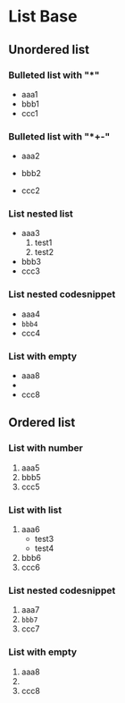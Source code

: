 # List Base
## Unordered list
### Bulleted list with "*"
* aaa1
* bbb1
* ccc1

### Bulleted list with "*+-"
* aaa2
+ bbb2
- ccc2

### List nested list
* aaa3
    1. test1
    2. test2
* bbb3
* ccc3

### List nested codesnippet
* aaa4
* ```bbb4```
* ccc4

### List with empty
* aaa8
* 
* ccc8

## Ordered list
### List with number
1. aaa5
2. bbb5
3. ccc5

### List with list
1. aaa6
    * test3
    * test4
2. bbb6
3. ccc6

### List nested codesnippet
1. aaa7
2. ```bbb7```
3. ccc7

### List with empty
1. aaa8
2. 
3. ccc8
